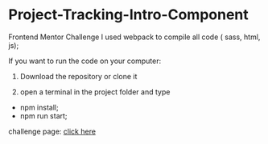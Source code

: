 # Project-Tracking-Intro-Component
Frontend Mentor Challenge
I used webpack to compile all code ( sass, html, js); 

If you want to run the code on your computer: 
1. Download the repository or clone it 

2. open a terminal in the project folder and type 
- npm install; 
- npm run start; 

challenge page: [click here](https://beta.frontendmentor.io/challenges/project-tracking-intro-component-5d289097500fcb331a67d80e)

